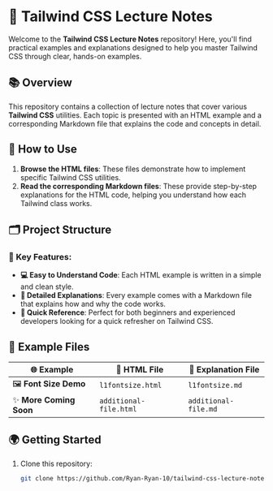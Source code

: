 # 🌟 Tailwind CSS Lecture Notes

Welcome to the **Tailwind CSS Lecture Notes** repository! Here, you'll find practical examples and explanations designed to help you master Tailwind CSS through clear, hands-on examples.

## 📚 Overview
This repository contains a collection of lecture notes that cover various **Tailwind CSS** utilities. Each topic is presented with an HTML example and a corresponding Markdown file that explains the code and concepts in detail.

## 🔧 How to Use
1. **Browse the HTML files**: These files demonstrate how to implement specific Tailwind CSS utilities.
2. **Read the corresponding Markdown files**: These provide step-by-step explanations for the HTML code, helping you understand how each Tailwind class works.

## 🗂️ Project Structure

### 🔑 Key Features:
- **💻 Easy to Understand Code**: Each HTML example is written in a simple and clean style.
- **📖 Detailed Explanations**: Every example comes with a Markdown file that explains how and why the code works.
- **🚀 Quick Reference**: Perfect for both beginners and experienced developers looking for a quick refresher on Tailwind CSS.

## 📁 Example Files

| 🌐 **Example**        | 📄 **HTML File**          | 📝 **Explanation File**          |
|-----------------------|---------------------------|----------------------------------|
| 🖼️ **Font Size Demo**  | `l1fontsize.html`          | `l1fontsize.md`                  |
| ✨ **More Coming Soon** | `additional-file.html`     | `additional-file.md`             |

## 🌍 Getting Started
1. Clone this repository:
   ```bash
   git clone https://github.com/Ryan-Ryan-10/tailwind-css-lecture-notes.git
